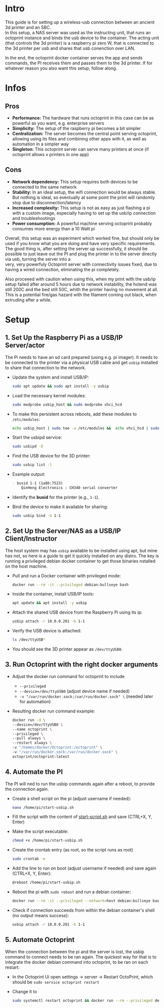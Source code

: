 # Intro

This guide is for setting up a wireless-usb connection between an ancient 3d printer and an SBC.  
In this setup, a NAS server was used as the instructing unit, that runs an octoprint instance and binds the usb device to the container. 
The acting unit (that controls the 3d printer) is a raspberry pi zero W, that is connected to the 3d printer per usb and shares that usb conenction over LAN.

In the end, the octoprint docker container serves the app and sends commands, the PI receives them and passes them to the 3d printer.
If for whatever reason you also want this setup, follow along.

# Infos

## Pros

- **Performance:** The hardware that runs octoprint in this case can be as powerful as you want, e.g. enterprise servers
- **Simplicity:** The setup of the raspberry pi becomes a bit simpler
- **Centralization:** The server becomes the central point serving octoprint, allowing using its files and combining other apps with it, as well as automation in a simpler way
- **Singleton:** This octoprint server can serve many printers at once (if octoprint allows x printers in one app)

## Cons

- **Network dependency:** This setup requires both devices to be connected to the same network
- **Stability:** In an ideal setup, the wifi connection would be always stable. But nothing is ideal, so eventually at some point the print will randomly stop due to disconnection/latency
- **Increased complexity:** This setup is not as easy as just flashing a pi with a custom image, especially having to set up the usb/ip connection and troubleshootings
- **Power consumption:** A powerful machine serving octoprint probably consumes more energy than a 10 Watt pi

Overall, this setup was an experiment which worked fine, but should only be used if you know what you are doing and have very specific requirements. 
The good thing is, after setting the server up successfully, it should be possible to just leave out the PI and plug the printer in to the server directly via usb, turning the server into a  
very, very powerfuly Octoprint server with connectivity issues fixed, due to having a wired connection, eliminating the pi completely.

Also proceeed with caution when using this, when my print with the usb/ip setup failed after around 5 hours due to network instability, the hotend was still 200C and the bed still 50C, whith the printer having no movement at all. This is a potential fire/gas hazard with the filament coming out black, when extruding after a while.

# Setup 

## 1. Set Up the Raspberry Pi as a USB/IP Server/actor

The Pi needs to have an sd card prepared (using e.g. pi imager). It needs to be connected to the printer via a physical USB cable and get `usbip` installed to share that connection to the network.

- Update the system and install USB/IP:
  ```bash
  sudo apt update && sudo apt install -y usbip
  ```

- Load the necessary kernel modules:
  ```bash
  sudo modprobe usbip_host && sudo modprobe vhci_hcd
  ```

- To make this persistent across reboots, add these modules to `/etc/modules`:
  ```bash
  echo usbip_host | sudo tee -a /etc/modules &&  echo vhci_hcd | sudo tee -a /etc/modules
  ```

- Start the usbipd service:
  ```bash
  sudo usbipd -D
  ```

- Find the USB device for the 3D printer:
  ```bash
  sudo usbip list -l
  ```

- Example output:
  ```markdown
  - busid 1-1 (1a86:7523)
      QinHeng Electronics : CH340 serial converter
  ```

- Identify the **busid** for the printer (e.g., `1-1`).

- Bind the device to make it available for sharing:
  ```bash
  sudo usbip bind -b 1-1
  ```

## 2. Set Up the Server/NAS as a USB/IP Client/Instructor

The host system may has `usbip` available to be installed using apt, but mine has not, so here is a guide to get it quickly installed on any distro.
The key is running a privileged debian docker container to get those binaries nstalled on the host machine.

- Pull and run a Docker container with privileged mode:
  ```bash
  docker run --rm -it --privileged debian:bullseye bash
  ```

- Inside the container, install USB/IP tools:
  ```bash
  apt update && apt install -y usbip
  ```

- Attach the shared USB device from the Raspberry Pi using its ip:
  ```bash
  usbip attach -r 10.0.0.201 -b 1-1
  ```

- Verify the USB device is attached:
  ```bash
  ls /dev/ttyUSB*
  ```

- You should see the 3D printer appear as `/dev/ttyUSB0`.

## 3. Run Octoprint with the right docker arguments

- Adjust the docker run command for octoprint to include
  - `--privileged`
  - `--device=/dev/ttyUSB0` (adjust device name if needed)
  - `-v "/var/run/docker.sock:/var/run/docker.sock" \` (needed later for automation)

- Resulting docker run command example:
  ```bash
  docker run -d \
  --device=/dev/ttyUSB0 \
  --name octoprint \
  --privileged \
  --pull always \
  --restart always \
  -v "/homes/docker/Octoprint:/octoprint" \
  -v "/var/run/docker.sock:/var/run/docker.sock" \
  octoprint/octoprint:latest
  ```

## 4. Automate the PI

The PI will ned to run the usbip commands again after a reboot, to provide the connection again. 

- Create a shell script on the pi (adjust username if needed):
  ```bash
  nano /home/pi/start-usbip.sh
  ```

- Fill the script with the content of [start-script.sh](start-script.sh) and save (CTRL+X, Y, Enter)

- Make the script executable:
  ```bash
  chmod +x /home/pi/start-usbip.sh
  ```

- Create the crontab entry (as root, so the script runs as root)
  ```bash
  sudo crontab -e
  ```

- Add the line to run on boot (adjust username if needed) and save again (CTRL+X, Y, Enter):
  ```bash
  @reboot /home/pi/start-usbip.sh
  ```

- Reboot the pi with `sudo reboot` and run a debian container:
  ```bash
  docker run --rm -it --privileged --network=host debian:bullseye bash
  ```
- Check if connection succeeds from within the debian container's shell (no output means success):
  ```bash
  usbip attach -r 10.0.0.201 -b 1-1
  ```

## 5. Automate Octoprint

When the connection between the pi and the server is lost, the usbip command to connect needs to be ran again. 
The quickest way for that is to integrate the docker debian command into octoprint, to be ran on each restart:

- In the Octoprint Ui open settings -> server -> Restart OctoPrint, which should be `sudo service octoprint restart`

- Change it to
  ```bash
  sudo systemctl restart octoprint && docker run --rm --privileged debian:bullseye bash -c "apt update && apt install -y usbip && usbip attach -r 10.0.0.201 -b 1-1"
  ```
